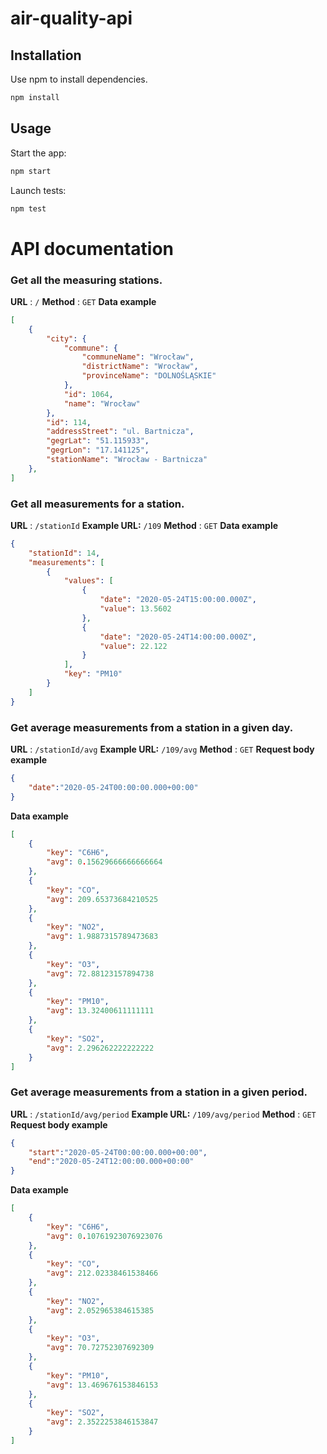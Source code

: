 # air-quality-api

## Installation
Use npm to install dependencies.

```bash
npm install
```

## Usage
Start the app:
```bash
npm start
```
Launch tests:
```bash
npm test
```

# API documentation
### Get all the measuring stations.
**URL** : `/`
**Method** : `GET`
**Data example**

```json
[
    {
        "city": {
            "commune": {
                "communeName": "Wrocław",
                "districtName": "Wrocław",
                "provinceName": "DOLNOŚLĄSKIE"
            },
            "id": 1064,
            "name": "Wrocław"
        },
        "id": 114,
        "addressStreet": "ul. Bartnicza",
        "gegrLat": "51.115933",
        "gegrLon": "17.141125",
        "stationName": "Wrocław - Bartnicza"
    },
]
```

### Get all measurements for a station.
**URL** : `/stationId`
**Example URL:** `/109`
**Method** : `GET`
**Data example**
```json
{
    "stationId": 14,
    "measurements": [
        {
            "values": [
                {
                    "date": "2020-05-24T15:00:00.000Z",
                    "value": 13.5602
                },
                {
                    "date": "2020-05-24T14:00:00.000Z",
                    "value": 22.122
                }
            ],
            "key": "PM10"
        }
    ]
}
```

### Get average measurements from a station in a given day.
**URL** : `/stationId/avg`
**Example URL:** `/109/avg`
**Method** : `GET`
**Request body example**
```json
{
    "date":"2020-05-24T00:00:00.000+00:00"
}
```

**Data example**

```json
[
    {
        "key": "C6H6",
        "avg": 0.15629666666666664
    },
    {
        "key": "CO",
        "avg": 209.65373684210525
    },
    {
        "key": "NO2",
        "avg": 1.9887315789473683
    },
    {
        "key": "O3",
        "avg": 72.88123157894738
    },
    {
        "key": "PM10",
        "avg": 13.32400611111111
    },
    {
        "key": "SO2",
        "avg": 2.296262222222222
    }
]
```

### Get average measurements from a station in a given period.
**URL** : `/stationId/avg/period`
**Example URL:** `/109/avg/period`
**Method** : `GET`
**Request body example**
```json
{
	"start":"2020-05-24T00:00:00.000+00:00",
	"end":"2020-05-24T12:00:00.000+00:00"
}
```

**Data example**
```json
[
    {
        "key": "C6H6",
        "avg": 0.10761923076923076
    },
    {
        "key": "CO",
        "avg": 212.02338461538466
    },
    {
        "key": "NO2",
        "avg": 2.052965384615385
    },
    {
        "key": "O3",
        "avg": 70.72752307692309
    },
    {
        "key": "PM10",
        "avg": 13.469676153846153
    },
    {
        "key": "SO2",
        "avg": 2.3522253846153847
    }
]
```
